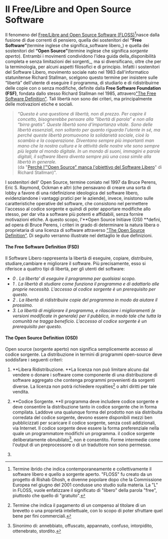 # Il Free/Libre and Open Source Software

Il fenomeno del [Free/Libre and Open Source Software \(FLOSS\)](http://flossproject.merit.unu.edu/)[^1]nasce dalla fusione di due correnti di pensiero, quella dei sostenitori del **“Free Software”**\(termine inglese che significa_software libero_\) e quella dei sostenitori del **“Open Source”**\(termine inglese che significa _sorgente aperto_\). Entrambi i movimenti condividono l'idea guida della_disponibilità completa e senza limitazioni dei sorgenti_, ma si diversificano, oltre che per la terminologia, per alcuni aspetti filosofici e di principio. Infatti i sostenitori del Software Libero, movimento sociale nato nel 1983 dall'informatico statunitense Richard Stallman, scelgono questo termine per insistere sulle “libertà” dell'utente di eseguire il programma, di studiarlo e di ridistribuirne delle copie con o senza modifiche, definite dalla **Free Software Foundation \(FSF\)**, fondata dallo stesso Richard Stallman nel 1985, attravero["The Free Software Definition"](https://www.gnu.org/philosophy/free-sw.html). Tali libertà non sono dei criteri, ma principalmente delle motivazioni etiche e sociali.

> _“Questa è una questione di libertà, non di prezzo. Per capire il concetto, bisognerebbe pensare alla “libertà di parola” e non alla “birra gratis”. Queste libertà sono d'importanza vitale. Sono delle libertà essenziali, non soltanto per quanto riguarda l'utente in sé, ma perché queste libertà promuovono la solidarietà sociale, cioè lo scambio e la cooperazione. Diventano sempre più importanti man mano che la nostra cultura e le attività delle nostre vite sono sempre più legate al mondo digitale. In un mondo di suoni, immagini e parole digitali, il software libero diventa sempre più una cosa simile alla libertà in generale._  
> \(da "[Perchè l'"Open Source" manca l'obiettivo del Software Libero](https://www.gnu.org/philosophy/open-source-misses-the-point.it.html)" di Richard Stallman\)".

I sostenitori dell' Open Source, termine coniato nel 1997 da Bruce Perens, Eric S. Raymond, Ockman e altri \(che pensavano di creare una sorta di lobby a favore di una ridefinizione ideologica del software libero, evidenziandone i vantaggi pratici per le aziende\), invece, insistono sulle caratteristiche operative del software, che consistono nel permettere l'accesso al codice sorgente e quindi di poter apportare modifiche allo stesso, per dar vita a software più potenti e affidabili, senza fornire motivazioni etiche. A questo scopo, l'**Open Source Initiave \(OSI\) **definì, ad opera di Bruce Perens, i criteri in grado di determinare la natura libera o proprietaria di una licenza di software attraverso ["The Open Source Definition"](http://www.opensource.org/docs/osd). Di seguito verranno illustrate nel dettaglio le due definizioni.

#### The Free Software Definition \(FSD\)

Il Software Libero rappresenta la libertà di eseguire, copiare, distribuire, studiare,cambiare e migliorare il software. Più precisamente, esso si riferisce a quattro tipi di libertà, per gli utenti del software:

* _0 . La liberta' di eseguire il programma per qualsiasi scopo._
* _1 . La libertà di studiare come funziona il programma e di adattarlo alle proprie necessità. L'accesso al codice sorgente è un prerequisito per questo._
* _2 . La libertà di ridistribuire copie del programma in modo da aiutare il prossimo._
* _3. La libertà di migliorare il programma, e rilasciare i miglioramenti \(e versioni modificate in generale\) per il pubblico, in modo tale che tutta la comunità ne tragga beneficio. L'accesso al codice sorgente è un prerequisito per questo._

#### The Open Source Definition \(OSD\)

Open source \(sorgente aperto\) non significa semplicemente accesso al codice sorgente. La distribuzione in termini di programmi open-source deve soddisfare i seguenti criteri:

1. **Libera Ridistribuzione. **La licenza non può limitare alcuno dal vendere o donare i software come componente di una distribuzione di software aggregato che contenga programmi provenienti da sorgenti diverse. La licenza non potrà richiedere royalties[^2] o altri diritti per tale vendita.

2. **Codice Sorgente. **Il programma deve includere codice sorgente e deve consentire la distribuzione tanto in codice sorgente che in forma compilata. Laddove una qualunque forma del prodotto non sia distribuita corredata del codice sorgente, devono essere disponibili mezzi ben pubblicizzati per scaricare il codice sorgente, senza costi addizionali, via Internet. Il codice sorgente deve essere la forma preferenziale nella quale un programmatore modifichi un programma. il codice sorgente deliberatamente obnubilato[^3], non è consentito. Forme intermedie come l'output di un preprocessore o di un traduttore non sono permesse.

3. 
[^1]:  Termine ibrido che indica contemporaneamente e collettivamente il software libero e quello a sorgente aperto. "FLOSS" fu creato da un progetto di Rishab Ghosh, e  divenne popolare dopo che la Commissione Europea nel giugno del 2001 condusse uno studio sulla materia. La "L" in FLOSS, vuole enfatizzare il significato di "libero" della parola "free", piuttosto che quello di "gratuito".

[^2]:  Termine che indica il pagamento di un compenso al titolare di un brevetto o una proprietà intellettuale, con lo scopo di poter sfruttare quel bene per fini commerciali.

[^3]:  Sinonimo di: annebbiato, offuscato, appannato, confuso, intorpidito, ottenebrato, stordito.

